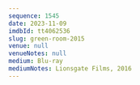 ```yaml
---
sequence: 1545
date: 2023-11-09
imdbId: tt4062536
slug: green-room-2015
venue: null
venueNotes: null
medium: Blu-ray
mediumNotes: Lionsgate Films, 2016
---
```

